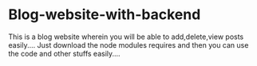 # Blog-website-with-backend
This is a blog website wherein you will be able to add,delete,view posts easily....
Just download the node modules requires and then you can use the code and other stuffs easily....
